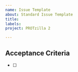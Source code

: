 ```yaml
---
name: Issue Template
about: Standard Issue Template
title: 
labels: 
project: PROTzilla 2

---
```


<Useful Description>
  
  
  
## Acceptance Criteria
- [ ] 
